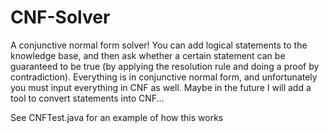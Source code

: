 # CNF-Solver
A conjunctive normal form solver! You can add logical statements to the knowledge base, and then ask whether a certain statement can be guaranteed to be true (by applying the resolution rule and doing a proof by contradiction). Everything is in conjunctive normal form, and unfortunately you must input everything in CNF as well. Maybe in the future I will add a tool to convert statements into CNF...

See CNFTest.java for an example of how this works
